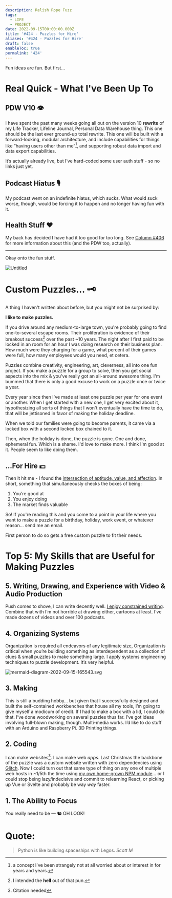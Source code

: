 ```yaml
---
description: Relish Rope Fuzz
tags:
  - LIFE
  - PROJECT
date: 2022-09-15T00:00:00.000Z
title: '#424 - Puzzles for Hire'
aliases: '#424 - Puzzles for Hire'
draft: false
enableToc: true
permalink: '424'
---
```


Fun ideas are fun. But first…

# Real Quick - What I've Been Up To

## PDW V10 👁

I have spent the past many weeks going all out on the version 10 **rewrite** of my Life Tracker, Lifeline Journal, Personal Data Warehouse thing. This one should be the last ever ground-up total rewrite. This one will be built with a forward-looking, modular architecture, and include capabilities for things like “having users other than me”[^1], and supporting robust data import and data export capabilities.

It’s actually already live, but I’ve hard-coded some user auth stuff - so no links just yet.

## Podcast Hiatus 🎙

My podcast went on an indefinite hiatus, which sucks. What would suck worse, though, would be forcing it to happen and no longer having fun with it. 

## Health Stuff ♥️

My back has decided I have had it too good for too long. See [Column #406](http://aarongilly.com/406/) for more information about this (and the PDW too, actually).

---

Okay onto the fun stuff.

![Untitled](assets/424-1.png)

# Custom Puzzles… 🗝

A thing I haven't written about before, but you might not be surprised by: 

**I like to make puzzles.** 

If you drive around any medium-to-large town, you're probably going to find one-to-several escape rooms. Their proliferation is evidence of their breakout success[^2] over the past ~10 years. The night after I first paid to be locked in an room for an hour I was doing research on their business plan. How much were they charging for a game, what percent of their games were full, how many employees would you need, et cetera. 

Puzzles combine creativity, engineering, art, cleverness, all into one fun project. If you make a puzzle for a group to solve, then you get social aspects into the mix & you've really got an all-around awesome thing. I'm bummed that there is only a good excuse to work on a puzzle once or twice a year. 

Every year since then I've made at least one puzzle per year for one event or another. When I get started with a new one, I get very excited about it, hypothesizing all sorts of things that I won't eventually have the time to do, that will be jettisoned in favor of making the holiday deadline. 

When we told our families were going to become parents, it came via a locked box with a second locked box chained to it. 

Then, when the holiday is done, the puzzle is gone. One and done, ephemeral fun. Which is a shame. I'd love to make more. I think I'm good at it. People seem to like doing them.

## …For Hire 💵

Then it hit me - I found the [intersection of aptitude, value, and affection](https://lh3.googleusercontent.com/pw/AL9nZEU6vqqM1LoJR9XMjb5PgbepkAZsAB33KN01iBlP8EaH8iNnEk2trCQqGOtSwdHIENdKPbAWgI-Dm04aeDec0ulUXyA6RfZXeN2H11_Z28BplE5Qkt9AiqcbX6p831j5yvio3QiGM5k6JW8mYyruSXk7Hw=w350). In short, something that simultaneously checks the boxes of being:

1. You’re good at
2. You enjoy doing
3. The market finds valuable

So! If you're reading this and you come to a point in your life where you want to make a puzzle for a birthday, holiday, work event, or whatever reason… send me an email. 

First person to do so gets a free custom puzzle to fit their needs.



# Top 5: My Skills that are Useful for Making Puzzles



## 5. Writing, Drawing, and Experience with Video & Audio Production

Push comes to shove, I can write decently well. [I enjoy constrained writing](https://aarongilly.com/160). Combine that with  I’m not horrible at drawing either, cartoons at least. I’ve made dozens of videos and over 100 podcasts.



## 4. Organizing Systems

Organization is required all endeavors of any legitimate size, Organization is critical when you’re building something as interdependent as a collection of clues & small puzzles to make something large. I apply systems engineering techniques to puzzle development. It’s very helpful.

![mermaid-diagram-2022-09-15-165543.svg](assets/424-2.jpg)



## 3. Making

This is still a budding hobby… but given that I successfully designed and built the self-contained workbenches that house all my tools, I’m going to give myself a modicum of credit. If I had to make a box with a lid, I could do that. I’ve done woodworking on several puzzles thus far. I’ve got ideas involving full-blown making, though. Multi-media works. I’d like to do stuff with an Arduino and Raspberry Pi. 3D Printing things.



## 2. Coding

I can make websites[^3]. I can make web *apps*. Last Christmas the backbone of the puzzle was a custom website written with zero dependencies using [Glitch](https://glitch.com/). Now I could turn out that same type of thing on any one of multiple web hosts in ~1/5th the time using [my own home-grown NPM module](https://www.npmjs.com/package/wrapper-lib)… or I could stop being lazy/indecisive and commit to relearning React, or picking up Vue or Svelte and probably be way *way* faster.



## 1. The Ability to Focus

You really need to be — 🐿 OH LOOK! 



# **Quote:**



> Python is like building spaceships with Legos. <cite>Scott M</cite>

[^1]: a concept I've been strangely not at all worried about or interest in for years and years. 

[^2]: I intended the **hell** out of that pun.

[^3]: Citation needed
